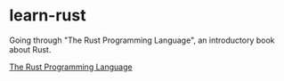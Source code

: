 # learn-rust
Going through "The Rust Programming Language", an introductory book about Rust.

[The Rust Programming Language](https://doc.rust-lang.org/book/2018-edition/foreword.html)

